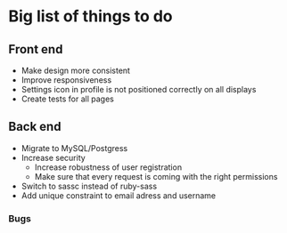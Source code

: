 # Big list of things to do

## Front end
- Make design more consistent
- Improve responsiveness
- Settings icon in profile is not positioned correctly on all displays
- Create tests for all pages

## Back end
- Migrate to MySQL/Postgress
- Increase security
    - Increase robustness of user registration
    - Make sure that every request is coming with the right permissions
- Switch to sassc instead of ruby-sass
- Add unique constraint to email adress and username

### Bugs
